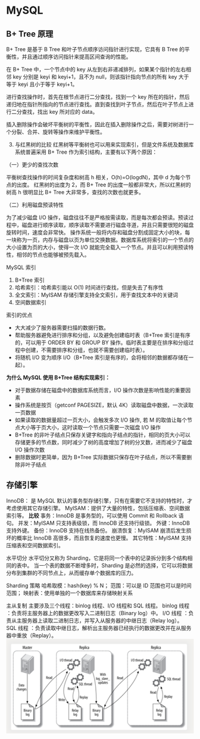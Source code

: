 # MySQL
## B+ Tree 原理
B+ Tree 是基于 B Tree 和叶子节点顺序访问指针进行实现，它具有 B Tree 的平衡性，并且通过顺序访问指针来提高区间查询的性能。

在 B+ Tree 中，一个节点中的 key 从左到右非递减排列，如果某个指针的左右相邻 key 分别是 keyi 和 keyi+1，且不为 null，则该指针指向节点的所有 key 大于等于 keyi 且小于等于 keyi+1。

进行查找操作时，首先在根节点进行二分查找，找到一个 key 所在的指针，然后递归地在指针所指向的节点进行查找。直到查找到叶子节点，然后在叶子节点上进行二分查找，找出 key 所对应的 data。

插入删除操作会破坏平衡树的平衡性，因此在插入删除操作之后，需要对树进行一个分裂、合并、旋转等操作来维护平衡性。

3. 与红黑树的比较
红黑树等平衡树也可以用来实现索引，但是文件系统及数据库系统普遍采用 B+ Tree 作为索引结构，主要有以下两个原因：

（一）更少的查找次数

平衡树查找操作的时间复杂度和树高 h 相关，O(h)=O(logdN)，其中 d 为每个节点的出度。
红黑树的出度为 2，而 B+ Tree 的出度一般都非常大，所以红黑树的树高 h 很明显比 B+ Tree 大非常多，查找的次数也就更多。

（二）利用磁盘预读特性

为了减少磁盘 I/O 操作，磁盘往往不是严格按需读取，而是每次都会预读。预读过程中，磁盘进行顺序读取，顺序读取不需要进行磁盘寻道，并且只需要很短的磁盘旋转时间，速度会非常快。
操作系统一般将内存和磁盘分割成固定大小的块，每一块称为一页，内存与磁盘以页为单位交换数据。数据库系统将索引的一个节点的大小设置为页的大小，使得一次 I/O 就能完全载入一个节点。并且可以利用预读特性，相邻的节点也能够被预先载入。

MySQL 索引
1. B+Tree 索引
2. 哈希索引：哈希索引能以 O(1) 时间进行查找，但是失去了有序性
3. 全文索引：MyISAM 存储引擎支持全文索引，用于查找文本中的关键词
4. 空间数据索引

索引的优点
- 大大减少了服务器需要扫描的数据行数。
- 帮助服务器避免进行排序和分组，以及避免创建临时表（B+Tree 索引是有序的，可以用于 ORDER BY 和 GROUP BY 操作。临时表主要是在排序和分组过程中创建，不需要排序和分组，也就不需要创建临时表）。
- 将随机 I/O 变为顺序 I/O（B+Tree 索引是有序的，会将相邻的数据都存储在一起）。

**为什么 MySQL 使用 B+Tree 结构实现索引：**

- 对于数据存储在磁盘中的数据库系统而言，I/O 操作次数是影响性能的重要因素
- 操作系统是按页（getconf PAGESIZE，默认 4K）读取磁盘中数据，一次读取一页数据
- 如果读取的数据量超过一页大小，会触发多次 I/O 操作, 若 M 的取值让每个节点大小等于页大小，这时读取一个节点只需要一次磁盘 I/O 操作
- B+Tree 的非叶子结点只保存关键字和指向子结点的指针，相同的页大小可以存储更多的节点数，同时减少了树的高度增加了树的分叉数，进而减少了磁盘 I/O 操作次数
- 删除数据时更简单，因为 B+Tree 实际数据只保存在叶子结点，所以不需要删除非叶子结点

## 存储引擎
InnoDB： 是 MySQL 默认的事务型存储引擎，只有在需要它不支持的特性时，才考虑使用其它存储引擎。
MyISAM：提供了大量的特性，包括压缩表、空间数据索引等。
**比较**
事务：InnoDB 是事务型的，可以使用 Commit 和 Rollback 语句。
并发：MyISAM 只支持表级锁，而 InnoDB 还支持行级锁。
外键：InnoDB 支持外键。
备份：InnoDB 支持在线热备份。
崩溃恢复：MyISAM 崩溃后发生损坏的概率比 InnoDB 高很多，而且恢复的速度也更慢。
其它特性：MyISAM 支持压缩表和空间数据索引。

水平切分
水平切分又称为 Sharding，它是将同一个表中的记录拆分到多个结构相同的表中。
当一个表的数据不断增多时，Sharding 是必然的选择，它可以将数据分布到集群的不同节点上，从而缓存单个数据库的压力。

Sharding 策略
哈希取模：hash(key) % N；
范围：可以是 ID 范围也可以是时间范围；
映射表：使用单独的一个数据库来存储映射关系

主从复制
主要涉及三个线程：binlog 线程、I/O 线程和 SQL 线程。
binlog 线程 ：负责将主服务器上的数据更改写入二进制日志（Binary log）中。
I/O 线程 ：负责从主服务器上读取二进制日志，并写入从服务器的中继日志（Relay log）。
SQL 线程 ：负责读取中继日志，解析出主服务器已经执行的数据更改并在从服务器中重放（Replay）。
![database1](../Images/database/database3.png)